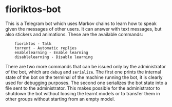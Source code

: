 # fioriktos-bot

This is a Telegram bot which uses Markov chains to learn how to speak given the messages of other users. It can answer with text messages, but also stickers and animations. These are the available commands:
```
    fioriktos - Talk
    torrent - Automatic replies
    enablelearning - Enable learning
    disablelearning - Disable learning
```

There are two more commands that can be issued only by the administrator of the bot, which are ```debug``` and ```serialize```. The first one prints the internal state of the bot on the terminal of the machine running the bot, it is clearly used for debugging purposes. The second one serializes the bot state into a file sent to the administrator. This makes possible for the administrator to shutdown the bot without loosing the learnt models or to transfer them in other groups without starting from an empty model.
